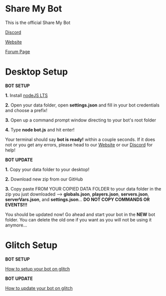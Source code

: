 # Share My Bot
 This is the official Share My Bot


[Discord](https://discord.gg/vgPEmsv)

[Website](https://www.sharemybot.com/)

[Forum Page](https://forum.sharemybot.com/)



# Desktop Setup

**BOT SETUP**

**1.** Install [nodeJS LTS](https://nodejs.org/en/)

**2.** Open your data folder, open **settings.json** and fill in your bot credentials and choose a prefix!

**3.** Open up a command prompt window directing to your bot's root folder

**4.** Type **node bot.js** and hit enter!

Your terminal should say **bot is ready!** within a couple seconds. If it does not or you get any errors, please head to our [Website](https://buildmybot.flarum.cloud/) or our [Discord](https://discord.gg/vgPEmsv) for help!


**BOT UPDATE**

**1.** Copy your data folder to your desktop!

**2.** Download new zip from our GitHub

**3.** Copy paste FROM YOUR COPIED DATA FOLDER to your data folder in the zip you just downloaded --> **globals.json**, **players.json**, **servers.json**, **serverVars.json**, and **settings.json**... **DO NOT COPY COMMANDS OR EVENTS!!!**

You should be updated now! Go ahead and start your bot in the **NEW** bot folder. You can delete the old one if you want as you will not be using it anymore...


# Glitch Setup

**BOT SETUP**

[How to setup your bot on glitch](https://youtu.be/S2g55vuevKI)

**BOT UPDATE**

[How to update your bot on glitch](https://youtu.be/EnHyuwFUqZw)
